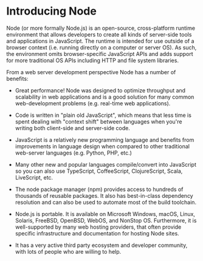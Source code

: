 # Introducing Node

Node (or more formally Node.js) is an open-source, cross-platform runtime environment that allows developers to create all kinds of server-side tools and applications in JavaScript. The runtime is intended for use outside of a browser context (i.e. running directly on a computer or server OS). As such, the environment omits browser-specific JavaScript APIs and adds support for more traditional OS APIs including HTTP and file system libraries.

From a web server development perspective Node has a number of benefits:

- Great performance! Node was designed to optimize throughput and scalability in web applications and is a good solution for many common web-development problems (e.g. real-time web applications).

- Code is written in "plain old JavaScript", which means that less time is spent dealing with "context shift" between languages when you're writing both client-side and server-side code.
- JavaScript is a relatively new programming language and benefits from improvements in language design when compared to other traditional web-server languages (e.g. Python, PHP, etc.)
-  Many other new and popular languages compile/convert into JavaScript so you can also use TypeScript, CoffeeScript, ClojureScript, Scala, LiveScript, etc.
- The node package manager (npm) provides access to hundreds of thousands of reusable packages. It also has best-in-class dependency resolution and can also be used to automate most of the build toolchain.
- Node.js is portable. It is available on Microsoft Windows, macOS, Linux, Solaris, FreeBSD, OpenBSD, WebOS, and NonStop OS. Furthermore, it is well-supported by many web hosting providers, that often provide specific infrastructure and documentation for hosting Node sites.
- It has a very active third party ecosystem and developer community, with lots of people who are willing to help.

